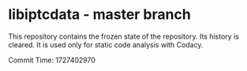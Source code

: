 # libiptcdata - master branch

This repository contains the frozen state of the repository.
Its history is cleared. It is used only for static code
analysis with Codacy.

Commit Time: 1727402970